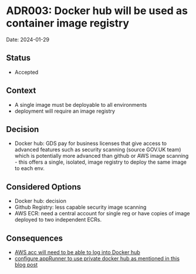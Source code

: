 # ADR003: Docker hub will be used as container image registry

Date: 2024-01-29

## Status

  * Accepted

## Context

  * A single image must be deployable to all environments
  * deployment will require an image registry

## Decision

  * Docker hub: GDS pay for business licenses that give access to advanced features such as security scanning (source GOV.UK team) which is potentially more advanced than github or AWS image scanning - this offers a single, isolated, image registry to deploy the same image to each env.

## Considered Options

  * Docker hub: decision
  * Github Registry: less capable security image scanning 
  * AWS ECR: need a central account for single reg or have copies of image deployed to two independent ECRs.

## Consequences

  * [AWS acc will need to be able to log into Docker hub](https://aws.amazon.com/blogs/containers/authenticating-with-docker-hub-for-aws-container-services/) 
  * [configure appRunner to use private docker hub as mentioned in this blog post](https://www.pulumi.com/ai/answers/6U4EwDmaAv9j1TYxyEZqfU/deploying-docker-images-on-aws-with-typescript)
